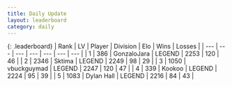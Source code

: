 ```yaml
---
title: Daily Update
layout: leaderboard
category: daily
---
```


{: .leaderboard}
| Rank | LV | Player | Division | Elo | Wins | Losses |
| --- | --- | --- | --- | --- | --- | --- |
| <span data-change="0">1</span> | 386 | <span title="ID: 650626">GonzaloJara</span> | LEGEND | <span data-change="-5">2253</span> | <span data-change="15">120</span> | <span data-change="6">46</span> |
| <span data-change="0">2</span> | 2346 | <span title="ID: 353063">Sktima</span> | LEGEND | <span data-change="0">2249</span> | <span data-change="0">98</span> | <span data-change="0">29</span> |
| <span data-change="4">3</span> | 1050 | <span title="ID: 418052">vbuckguymad</span> | LEGEND | <span data-change="39">2247</span> | <span data-change="9">120</span> | <span data-change="1">47</span> |
| <span data-change="5">4</span> | 339 | <span title="ID: 598288">Kookoo</span> | LEGEND | <span data-change="23">2224</span> | <span data-change="3">95</span> | <span data-change="0">39</span> |
| <span data-change="11">5</span> | 1083 | <span title="ID: 174294">Dylan Hall</span> | LEGEND | <span data-change="81">2216</span> | <span data-change="11">84</span> | <span data-change="2">43</span> |